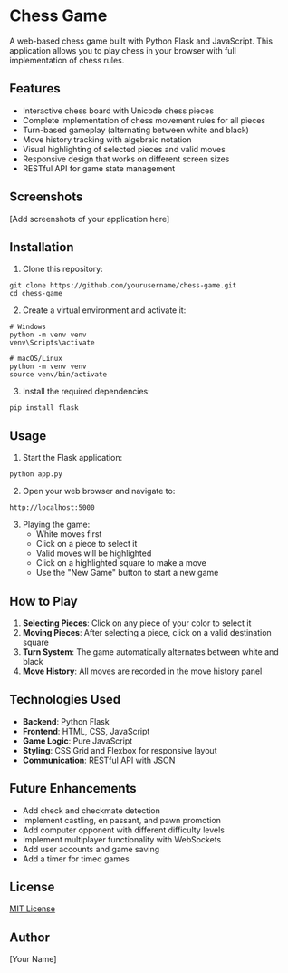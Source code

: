 # Chess Game

A web-based chess game built with Python Flask and JavaScript. This application allows you to play chess in your browser with full implementation of chess rules.

## Features

- Interactive chess board with Unicode chess pieces
- Complete implementation of chess movement rules for all pieces
- Turn-based gameplay (alternating between white and black)
- Move history tracking with algebraic notation
- Visual highlighting of selected pieces and valid moves
- Responsive design that works on different screen sizes
- RESTful API for game state management

## Screenshots

[Add screenshots of your application here]

## Installation

1. Clone this repository:
```
git clone https://github.com/yourusername/chess-game.git
cd chess-game
```

2. Create a virtual environment and activate it:
```
# Windows
python -m venv venv
venv\Scripts\activate

# macOS/Linux
python -m venv venv
source venv/bin/activate
```

3. Install the required dependencies:
```
pip install flask
```

## Usage

1. Start the Flask application:
```
python app.py
```

2. Open your web browser and navigate to:
```
http://localhost:5000
```

3. Playing the game:
   - White moves first
   - Click on a piece to select it
   - Valid moves will be highlighted
   - Click on a highlighted square to make a move
   - Use the "New Game" button to start a new game

## How to Play

1. **Selecting Pieces**: Click on any piece of your color to select it
2. **Moving Pieces**: After selecting a piece, click on a valid destination square
3. **Turn System**: The game automatically alternates between white and black
4. **Move History**: All moves are recorded in the move history panel

## Technologies Used

- **Backend**: Python Flask
- **Frontend**: HTML, CSS, JavaScript
- **Game Logic**: Pure JavaScript
- **Styling**: CSS Grid and Flexbox for responsive layout
- **Communication**: RESTful API with JSON

## Future Enhancements

- Add check and checkmate detection
- Implement castling, en passant, and pawn promotion
- Add computer opponent with different difficulty levels
- Implement multiplayer functionality with WebSockets
- Add user accounts and game saving
- Add a timer for timed games

## License

[MIT License](LICENSE)

## Author

[Your Name]

